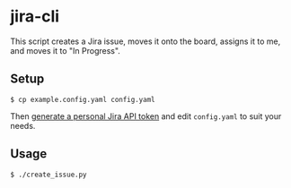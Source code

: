 # jira-cli

This script creates a Jira issue, moves it onto the board, assigns it to me, and moves it to "In Progress".

## Setup
```
$ cp example.config.yaml config.yaml
```
Then [generate a personal Jira API token](https://id.atlassian.com/manage-profile/security/api-tokens) and edit `config.yaml` to suit your needs.

## Usage
```
$ ./create_issue.py
```
